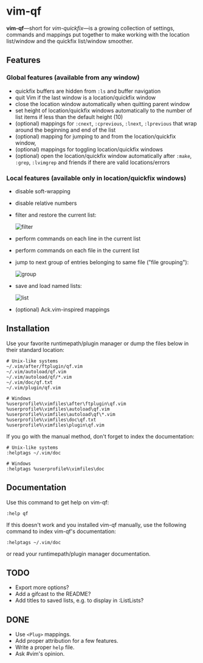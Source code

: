 # vim-qf

**vim-qf**—short for *vim-quickfix*—is a growing collection of settings, commands and mappings put together to make working with the location list/window and the quickfix list/window smoother.

## Features

### Global features (available from any window)

- quickfix buffers are hidden from `:ls` and buffer navigation
- quit Vim if the last window is a location/quickfix window
- close the location window automatically when quitting parent window
- set height of location/quickfix windows automatically to the number of list items if less than the default height (10)
- (optional) mappings for `:cnext`, `:cprevious`, `:lnext`, `:lprevious` that wrap around the beginning and end of the list
- (optional) mapping for jumping to and from the location/quickfix window,
- (optional) mappings for toggling location/quickfix windows
- (optional) open the location/quickfix window automatically after `:make`, `:grep`, `:lvimgrep` and friends if there are valid locations/errors

### Local features (available only in location/quickfix windows)

- disable soft-wrapping
- disable relative numbers
- filter and restore the current list:

  ![filter](https://romainl.github.io/vim-qf/filter.gif)

- perform commands on each line in the current list
- perform commands on each file in the current list
- jump to next group of entries belonging to same file ("file grouping"):

  ![group](https://romainl.github.io/vim-qf/group.gif)

- save and load named lists:

  ![list](https://romainl.github.io/vim-qf/list.gif)

- (optional) Ack.vim-inspired mappings

## Installation

Use your favorite runtimepath/plugin manager or dump the files below in their standard location:

    # Unix-like systems
    ~/.vim/after/ftplugin/qf.vim
    ~/.vim/autoload/qf.vim
    ~/.vim/autoload/qf/*.vim
    ~/.vim/doc/qf.txt
    ~/.vim/plugin/qf.vim

    # Windows
    %userprofile%\vimfiles\after\ftplugin\qf.vim
    %userprofile%\vimfiles\autoload\qf.vim
    %userprofile%\vimfiles\autoload\qf\*.vim
    %userprofile%\vimfiles\doc\qf.txt
    %userprofile%\vimfiles\plugin\qf.vim

If you go with the manual method, don't forget to index the documentation:

    # Unix-like systems
    :helptags ~/.vim/doc

    # Windows
    :helptags %userprofile%\vimfiles\doc

## Documentation

Use this command to get help on vim-qf:

    :help qf

If this doesn't work and you installed vim-qf manually, use the following command to index vim-qf's documentation:

    :helptags ~/.vim/doc

or read your runtimepath/plugin manager documentation.

## TODO

* Export more options?
* Add a gifcast to the README?
* Add titles to saved lists, e.g. to display in :ListLists?

## DONE

* Use `<Plug>` mappings.
* Add proper attribution for a few features.
* Write a proper `help` file.
* Ask #vim's opinion.
